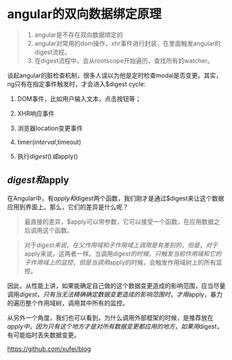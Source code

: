 # angular的双向数据绑定原理
> 1. angular是不存在双向数据绑定的
> 2. angular对常用的dom操作，xhr事件进行封装，在里面触发angular的digest流程。
> 3. 在digest流程中，会从rootscope开始遍历，查找所有的watcher。

谈起angular的脏检查机制，很多人误以为他是定时检查modal是否变更。其实，ng只有在指定事件触发时，才会进入$digest cycle:
1. DOM事件，比如用户输入文本，点击按钮等；

2. XHR响应事件

3. 浏览器location变更事件

4. timer($interval,$timeout)

5. 执行$digest()或$apply()

## $digest和$apply
在Angular中，有$apply和$digest两个函数，我们刚才是通过$digest来让这个数据应用到界面上。那么，它们的差异是什么呢？

> 最直接的差异，$apply可以带参数，它可以接受一个函数，在应用数据之后调用这个函数。

> 对于$digest来说，在父作用域和子作用域上调用是有差别的，但是，对于$apply来说，这两者一样。当调用$digest的时候，只触发当前作用域和它的子作用域上的监控，但是当调用$apply的时候，会触发作用域树上的所有监控。

因此，从性能上讲，如果能确定自己做的这个数据变更造成的影响范围，应当尽量调用$digest，只有当无法精确确定数据变更造成的影响范围时，才用$apply，暴力的遍历整个作用域树，调用其中所有的监控。

从另外一个角度，我们也可以看到，为什么调用外部框架的时候，是推荐放在$apply中，因为只有这个地方才是对所有数据变更都应用的地方，如果用$digest，有可能临时丢失数据变更。

https://github.com/xufei/blog
